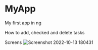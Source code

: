 # MyApp

My first app in ng 

How to add, checked and delete tasks

Screens
![Screenshot 2022-10-13 180431](https://user-images.githubusercontent.com/60236795/195637180-3910360e-2bae-4535-a405-dc171197d9d0.png)
